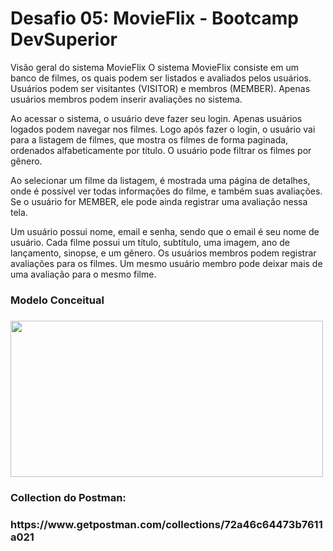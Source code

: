 # Desafio 05: MovieFlix - Bootcamp DevSuperior
Visão geral do sistema MovieFlix
O sistema MovieFlix consiste em um banco de filmes, os quais podem ser listados e avaliados pelos usuários. Usuários podem ser visitantes (VISITOR) e membros (MEMBER). Apenas usuários membros podem inserir avaliações no sistema.

Ao acessar o sistema, o usuário deve fazer seu login. Apenas usuários logados podem navegar nos filmes. Logo após fazer o login, o usuário vai para a listagem de filmes, que mostra os filmes de forma paginada, ordenados alfabeticamente por título. O usuário pode filtrar os filmes por gênero.

Ao selecionar um filme da listagem, é mostrada uma página de detalhes, onde é possível ver todas informações do filme, e também suas avaliações. Se o usuário for MEMBER, ele pode ainda registrar uma avaliação nessa tela.

Um usuário possui nome, email e senha, sendo que o email é seu nome de usuário. Cada filme possui um título, subtítulo, uma imagem, ano de lançamento, sinopse, e um gênero. Os usuários membros podem registrar avaliações para os filmes. Um mesmo usuário membro pode deixar mais de uma avaliação para o mesmo filme.

<h3>Modelo Conceitual<h3>
<img align="center" height="250" width="500" src="https://user-images.githubusercontent.com/92943261/183001375-0f21bda1-7deb-4279-a481-ed1cff336d7d.png">


<h3>Collection do Postman:<h3>
https://www.getpostman.com/collections/72a46c64473b7611a021
